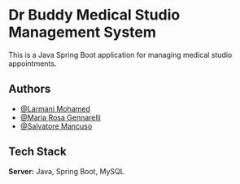 
# Dr Buddy Medical Studio Management System

This is a Java Spring Boot application for managing medical studio appointments.


## Authors

- [@Larmani Mohamed](https://github.com/mohamedlarmani)
- [@Maria Rosa Gennarelli](https://github.com/maria-rosa-gennarelli)
- [@Salvatore Mancuso](https://github.com/salvatoremancuso2003)



## Tech Stack


**Server:** Java, Spring Boot, MySQL

